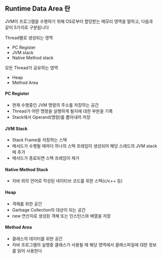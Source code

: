 ## Runtime Data Area 란

JVM이 프로그램을 수행하기 위해 OS로부터 할당받는 메모리 영역을 말하고, 다음과 같이 5가지로 구분됩니다

Thread별로 생성되는 영역

- PC Register
- JVM stack
- Native Method stack

모든 Thread가 공유하는 영역

- Heap
- Method Area

#### PC Register

- 현재 수행중인 JVM 명령의 주소를 저장하는 공간
- Thread가 어떤 명령을 실행하게 될지에 대한 부분을 기록
- Stack에서 Operand(명령)를 뽑아내어 저장

#### JVM Stack

- Stack Frame을 저장하는 스택
- 메서드가 수행될 때마다 하나의 스택 프레임이 생성되어 해당 스레드의 JVM stack에 추가
- 메서드가 종료되면 스택 프레임이 제거

#### Native Method Stack

- 자바 외의 언어로 작성된 네이티브 코드를 위한 스택(c/c++ 등)

#### Heap

- 객체를 위한 공간
- Garbage Collection의 대상이 되는 공간
- new 연산자로 생성된 객체 또는 인스턴스와 배열을 저장

#### Method Area

- 클래스의 데이터를 위한 공간
- 자바 프로그램의 실행중 클래스가 사용될 때 해당 영역에서 클래스파일에 대한 정보를 읽어 사용한다
